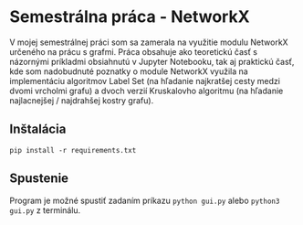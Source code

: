 # Semestrálna práca - NetworkX
V mojej semestrálnej práci som sa zamerala na využitie modulu NetworkX určeného na prácu s grafmi.
Práca obsahuje ako teoretickú časť s názornými príkladmi obsiahnutú v Jupyter Notebooku, tak aj praktickú časť, kde som nadobudnuté poznatky o module NetworkX využila na implementáciu algoritmov Label Set (na hľadanie najkratšej cesty medzi dvomi vrcholmi grafu) a dvoch verzií Kruskalovho algoritmu (na hľadanie najlacnejšej / najdrahšej kostry grafu).

## Inštalácia
    pip install -r requirements.txt

## Spustenie
Program je možné spustiť zadaním príkazu `python gui.py` alebo `python3 gui.py` z terminálu.

